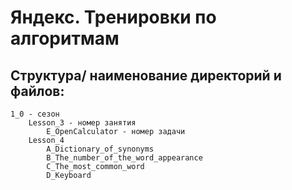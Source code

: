 Яндекс. Тренировки по алгоритмам
================================
Структура/ наименование директорий и файлов:   
--------------------------------------------
    1_0 - сезон
        Lesson_3 - номер занятия   
            E_OpenCalculator - номер задачи
        Lesson_4   
            A_Dictionary_of_synonyms   
            B_The_number_of_the_word_appearance   
            C_The_most_common_word   
            D_Keyboard





